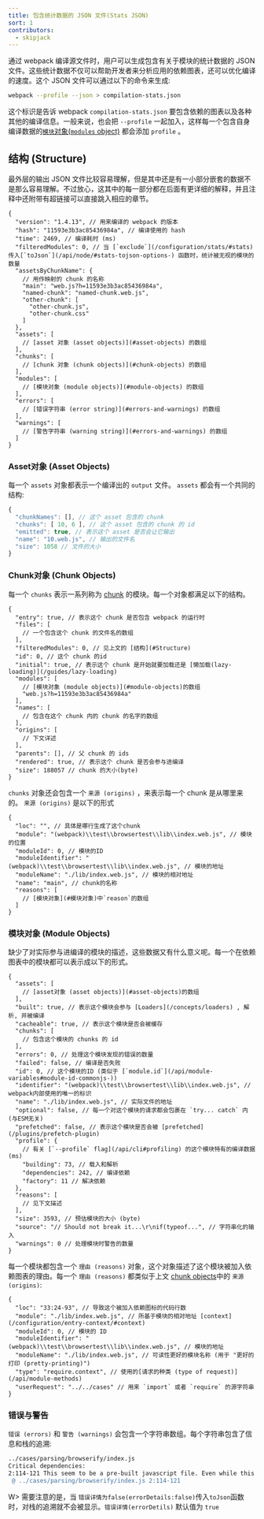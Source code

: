 ```yaml
---
title: 包含统计数据的 JSON 文件(Stats JSON)
sort: 1
contributors:
  - skipjack
---
```


通过 webpack 编译源文件时，用户可以生成包含有关于模块的统计数据的 JSON 文件。这些统计数据不仅可以帮助开发者来分析应用的依赖图表，还可以优化编译的速度。这个 JSON 文件可以通过以下的命令来生成:

``` bash
webpack --profile --json > compilation-stats.json
```

这个标识是告诉 webpack `compilation-stats.json` 要包含依赖的图表以及各种其他的编译信息。一般来说，也会把 `--profile` 一起加入，这样每一个包含自身编译数据的[`模块`对象(`modules` object)](#modules-object) 都会添加 `profile` 。


## 结构 (Structure)

最外层的输出 JSON 文件比较容易理解，但是其中还是有一小部分嵌套的数据不是那么容易理解。不过放心，这其中的每一部分都在后面有更详细的解释，并且注释中还附带有超链接可以直接跳入相应的章节。

``` js-with-links
{
  "version": "1.4.13", // 用来编译的 webpack 的版本
  "hash": "11593e3b3ac85436984a", // 编译使用的 hash
  "time": 2469, // 编译耗时 (ms)
  "filteredModules": 0, // 当 [`exclude`](/configuration/stats/#stats)传入[`toJson`](/api/node/#stats-tojson-options-) 函数时，统计被无视的模块的数量
  "assetsByChunkName": {
    // 用作映射的 chunk 的名称
    "main": "web.js?h=11593e3b3ac85436984a",
    "named-chunk": "named-chunk.web.js",
    "other-chunk": [
      "other-chunk.js",
      "other-chunk.css"
    ]
  },
  "assets": [
    // [asset 对象 (asset objects)](#asset-objects) 的数组
  ],
  "chunks": [
    // [chunk 对象 (chunk objects)](#chunk-objects) 的数组
  ],
  "modules": [
    // [模块对象 (module objects)](#module-objects) 的数组
  ],
  "errors": [
    // [错误字符串 (error string)](#errors-and-warnings) 的数组
  ],
  "warnings": [
    // [警告字符串 (warning string)](#errors-and-warnings) 的数组
  ]
}
```


### Asset对象 (Asset Objects)

每一个 `assets` 对象都表示一个编译出的 `output` 文件。 `assets` 都会有一个共同的结构:

``` js
{
  "chunkNames": [], // 这个 asset 包含的 chunk
  "chunks": [ 10, 6 ], // 这个 asset 包含的 chunk 的 id
  "emitted": true, // 表示这个 asset 是否会让它输出
  "name": "10.web.js", // 输出的文件名
  "size": 1058 // 文件的大小
}
```


### Chunk对象 (Chunk Objects)

每一个 `chunks` 表示一系列称为 [chunk](/glossary#chunk) 的模块。每一个对象都满足以下的结构。

``` js-with-links
{
  "entry": true, // 表示这个 chunk 是否包含 webpack 的运行时
  "files": [
    // 一个包含这个 chunk 的文件名的数组
  ],
  "filteredModules": 0, // 见上文的 [结构](#Structure)
  "id": 0, // 这个 chunk 的id
  "initial": true, // 表示这个 chunk 是开始就要加载还是 [懒加载(lazy-loading)](/guides/lazy-loading)
  "modules": [
    // [模块对象 (module objects)](#module-objects)的数组
    "web.js?h=11593e3b3ac85436984a"
  ],
  "names": [
    // 包含在这个 chunk 内的 chunk 的名字的数组
  ],
  "origins": [
    // 下文详述
  ],
  "parents": [], // 父 chunk 的 ids
  "rendered": true, // 表示这个 chunk 是否会参与进编译
  "size": 188057 // chunk 的大小(byte)
}
```

`chunks` 对象还会包含一个 `来源 (origins)` ，来表示每一个 chunk 是从哪里来的。 `来源 (origins)` 是以下的形式

``` js-with-links
{
  "loc": "", // 具体是哪行生成了这个chunk
  "module": "(webpack)\\test\\browsertest\\lib\\index.web.js", // 模块的位置
  "moduleId": 0, // 模块的ID
  "moduleIdentifier": "(webpack)\\test\\browsertest\\lib\\index.web.js", // 模块的地址
  "moduleName": "./lib/index.web.js", // 模块的相对地址
  "name": "main", // chunk的名称
  "reasons": [
    // [模块对象](#模块对象)中`reason`的数组
  ]
}
```


### 模块对象 (Module Objects)

缺少了对实际参与进编译的模块的描述，这些数据又有什么意义呢。每一个在依赖图表中的模块都可以表示成以下的形式。

``` js-with-links
{
  "assets": [
    // [asset对象 (asset objects)](#asset-objects)的数组
  ],
  "built": true, // 表示这个模块会参与 [Loaders](/concepts/loaders) , 解析, 并被编译
  "cacheable": true, // 表示这个模块是否会被缓存
  "chunks": [
    // 包含这个模块的 chunks 的 id
  ],
  "errors": 0, // 处理这个模块发现的错误的数量
  "failed": false, // 编译是否失败
  "id": 0, // 这个模块的ID (类似于 [`module.id`](/api/module-variables#module-id-commonjs-))
  "identifier": "(webpack)\\test\\browsertest\\lib\\index.web.js", // webpack内部使用的唯一的标识
  "name": "./lib/index.web.js", // 实际文件的地址
  "optional": false, // 每一个对这个模块的请求都会包裹在 `try... catch` 内 (与ESM无关)
  "prefetched": false, // 表示这个模块是否会被 [prefetched](/plugins/prefetch-plugin)
  "profile": {
    // 有关 [`--profile` flag](/api/cli#profiling) 的这个模块特有的编译数据 (ms)
    "building": 73, // 载入和解析
    "dependencies": 242, // 编译依赖
    "factory": 11 // 解决依赖
  },
  "reasons": [
    // 见下文描述
  ],
  "size": 3593, // 预估模块的大小 (byte)
  "source": "// Should not break it...\r\nif(typeof...", // 字符串化的输入
  "warnings": 0 // 处理模块时警告的数量
}
```

每一个模块都包含一个 `理由 (reasons)` 对象，这个对象描述了这个模块被加入依赖图表的理由。每一个 `理由 (reasons)` 都类似于上文 [chunk objects](#chunk-objects)中的 `来源 (origins)`:

``` js-with-links
{
  "loc": "33:24-93", // 导致这个被加入依赖图标的代码行数
  "module": "./lib/index.web.js", // 所基于模块的相对地址 [context](/configuration/entry-context/#context)
  "moduleId": 0, // 模块的 ID
  "moduleIdentifier": "(webpack)\\test\\browsertest\\lib\\index.web.js", // 模块的地址
  "moduleName": "./lib/index.web.js", // 可读性更好的模块名称 (用于 "更好的打印 (pretty-printing)")
  "type": "require.context", // 使用的[请求的种类 (type of request)](/api/module-methods)
  "userRequest": "../../cases" // 用来 `import` 或者 `require` 的源字符串
}
```


### 错误与警告

`错误 (errors)` 和 `警告 (warnings)` 会包含一个字符串数组。每个字符串包含了信息和栈的追溯:

``` bash
../cases/parsing/browserify/index.js
Critical dependencies:
2:114-121 This seem to be a pre-built javascript file. Even while this is possible, it's not recommended. Try to require to orginal source to get better results.
 @ ../cases/parsing/browserify/index.js 2:114-121
```

W> 需要注意的是，当 `错误详情为false(errorDetails:false)`传入`toJson`函数时，对栈的追溯就不会被显示。`错误详情(errorDetils)` 默认值为 `true`
